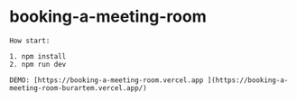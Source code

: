 # booking-a-meeting-room

    How start:

    1. npm install
    2. npm run dev

    DEMO: [https://booking-a-meeting-room.vercel.app ](https://booking-a-meeting-room-burartem.vercel.app/)
